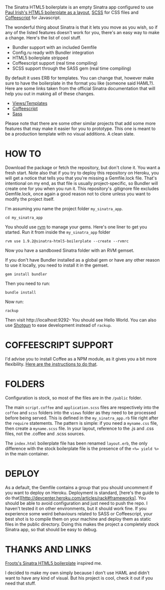 The Sinatra HTML5 boilerplate is an empty Sinatra app configured to use [Paul Irish's HTML5 boilerplate as a layout][1], [SCSS][2] for CSS files and [Coffeescript][3] for Javascript.

The wonderful thing about Sinatra is that it lets you move as you wish, so if any of the listed features doesn't work for you, there's an easy way to make a change. Here's the list of cool stuff.

- Bundler support with an included Gemfile
- Config.ru ready with Bundler integration
- HTML5 boilerplate stripped
- Coffeescript support (real time compiling)
- SCSS support through the SASS gem (real time compiling)

By default it uses ERB for templates. You can change that, however make sure to have the boilerplate in the format you like (someone said HAML?). Here are some links taken from the official Sinatra documentation that will help you out in making all of these changes.

- [Views/Templates][4]
- [Coffeescript][5]
- [Sass][6]

Please note that there are some other similar projects that add some more features that may make it easier for you to prototype. This one is meant to be a production template with no visual additions. A clean slate.

# HOW TO

Download the package or fetch the repository, but don't clone it. You want a fresh start.
Note also that if you try to deploy this repository on Heroku, you will get a notice that tells you that you're missing a Gemfile.lock file. That's intentional on my end, as that file is usually project-specific, so Bundler will create one for you when you run it. This repository's .gitignore file excludes Gemfile.lock, once again a good reason not to clone unless you want to modify the project itself.

I'm assuming you name the project folder `my_sinatra_app`.

    cd my_sinatra_app

You should use [rvm][7] to manage your gems. Here's one liner to get you started. Run it from inside the `my_sinatra_app` folder

    rvm use 1.9.2@sinatra-html5-boilerplate --create --rvmrc

Now you have a sandboxed Sinatra folder with an RVM gemset.

If you don't have Bundler installed as a global gem or have any other reason to use it locally, you need to install it in the gemset.

    gem install bundler

Then you need to run:

    bundle install
    
Now run:

    rackup
    
Then visit http://localhost:9292- You should see Hello World. You can also use [Shotgun][8] to ease development instead of `rackup`.
    
# COFFEESCRIPT SUPPORT

I'd advise you to install Coffee as a NPM module, as it gives you a bit more flexibility. [Here are the instructions to do that][9].

# FOLDERS

Configuration is stock, so most of the files are in the `/public` folder.

The main `script.coffee` and `application.scss` files are respectively into the `coffee` and `scss` folders into the `views` folder as they need to be processed before being served. This is defined in the `my_sinatra_app.rb` file right after the `require` statements. The pattern is simple: if you need a `myname.css` file, then create a `myname.scss` file. In your layout, reference to the .js and .css files, not the .coffee and .scss sources.

The `index.html` boilerplate file has been renamed `layout.erb`, the only difference with the stock boilerplate file is the presence of the `<%= yield %>` in the main container.

# DEPLOY

As a default, the Gemfile contains a group that you should uncomment if you want to deploy on Heroku. Deployment is standard, [here's the guide to do that][http://devcenter.heroku.com/articles/rack#frameworks]. You should be able to avoid configuration and just need to push the repo.
I haven't tested it on other environments, but it should work fine. If you experience some weird behaviours related to SASS or Coffeescript, your best shot is to compile them on your machine and deploy them as static files in the public directory. Doing this makes the project a completely stock Sinatra app, so that should be easy to debug.

# THANKS AND LINKS

[Froots's Sinatra HTML5 boilerplate][10] inspired me.

I decided to make my own simply because I don't use HAML and didn't want to have any kind of visual. But his project is cool, check it out if you need that stuff.

[1]: http://html5boilerplate.com/
[2]: http://sass-lang.com/
[3]: http://jashkenas.github.com/coffee-script/
[4]: http://www.sinatrarb.com/intro.html#Views%20/%20Templates
[5]: http://www.sinatrarb.com/intro.html#CoffeeScript%20Templates
[6]: http://www.sinatrarb.com/intro.html#Scss%20Templates
[7]: https://rvm.beginrescueend.com/
[8]: http://rtomayko.github.com/shotgun/
[9]: http://jashkenas.github.com/coffee-script/#installation
[10]: https://github.com/froots/sinatra-heroku-boilerplate.